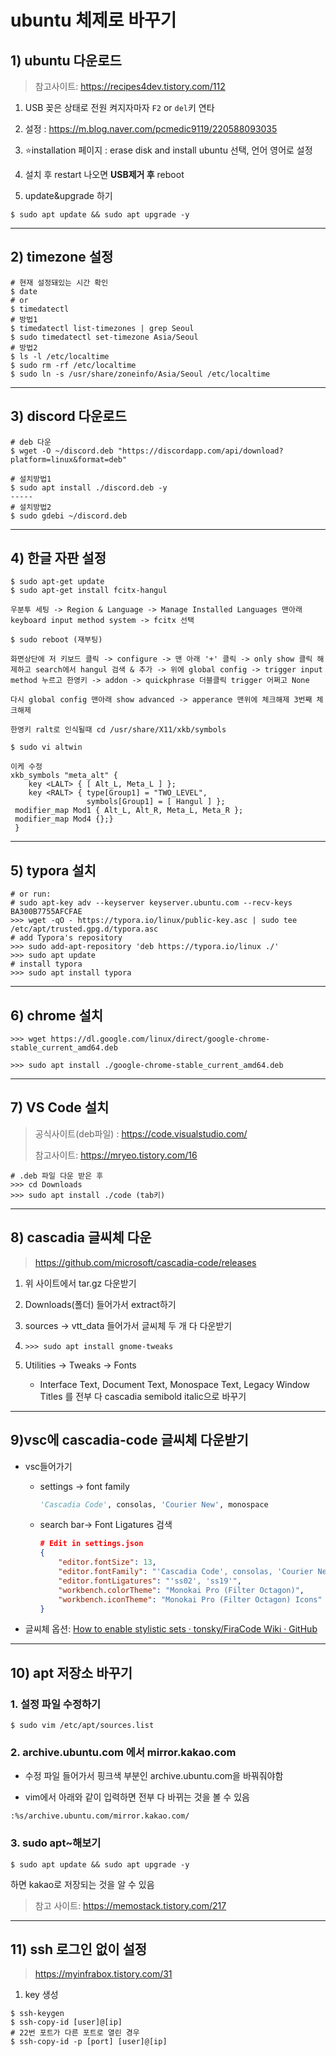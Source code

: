 # ubuntu 체제로 바꾸기

## 1) ubuntu 다운로드

> 참고사이트: https://recipes4dev.tistory.com/112

1. USB 꽂은 상태로 전원 켜지자마자 `F2` or `del`키 연타
2. 설정 : https://m.blog.naver.com/pcmedic9119/220588093035
3. ⭐installation 페이지 : erase disk and install ubuntu 선택, 언어 영어로 설정
4. 설치 후 restart 나오면 **USB제거 후** reboot

5. update&upgrade 하기

```shell
$ sudo apt update && sudo apt upgrade -y
```

---

## 2) timezone 설정

```shell
# 현재 설정돼있는 시간 확인
$ date
# or
$ timedatectl
# 방법1
$ timedatectl list-timezones | grep Seoul
$ sudo timedatectl set-timezone Asia/Seoul
# 방법2
$ ls -l /etc/localtime
$ sudo rm -rf /etc/localtime
$ sudo ln -s /usr/share/zoneinfo/Asia/Seoul /etc/localtime
```

---

## 3) discord 다운로드

```shell
# deb 다운
$ wget -O ~/discord.deb "https://discordapp.com/api/download?platform=linux&format=deb"

# 설치방법1
$ sudo apt install ./discord.deb -y
-----
# 설치방법2
$ sudo gdebi ~/discord.deb
```

---

## 4) 한글 자판 설정

```shell
$ sudo apt-get update
$ sudo apt-get install fcitx-hangul

우분투 세팅 -> Region & Language -> Manage Installed Languages 맨아래 keyboard input method system -> fcitx 선택

$ sudo reboot (재부팅)

화면상단에 저 키보드 클릭 -> configure -> 맨 아래 '+' 클릭 -> only show 클릭 해제하고 search에서 hangul 검색 & 추가 -> 위에 global config -> trigger input method 누르고 한영키 -> addon -> quickphrase 더블클릭 trigger 어쩌고 None

다시 global config 맨아래 show advanced -> apperance 맨위에 체크해제 3번째 체크해제

한영키 ralt로 인식될때 cd /usr/share/X11/xkb/symbols

$ sudo vi altwin

이케 수정
xkb_symbols "meta_alt" {    
 	key <LALT> { [ Alt_L, Meta_L ] };   
 	key <RALT> { type[Group1] = "TWO_LEVEL",                 
     			 symbols[Group1] = [ Hangul ] };     
 modifier_map Mod1 { Alt_L, Alt_R, Meta_L, Meta_R };
 modifier_map Mod4 {};}
 }
```

---

## 5) typora 설치

```shell
# or run:
# sudo apt-key adv --keyserver keyserver.ubuntu.com --recv-keys BA300B7755AFCFAE
>>> wget -qO - https://typora.io/linux/public-key.asc | sudo tee /etc/apt/trusted.gpg.d/typora.asc
# add Typora's repository
>>> sudo add-apt-repository 'deb https://typora.io/linux ./'
>>> sudo apt update
# install typora
>>> sudo apt install typora
```

---

## 6) chrome 설치

```shell
>>> wget https://dl.google.com/linux/direct/google-chrome-stable_current_amd64.deb

>>> sudo apt install ./google-chrome-stable_current_amd64.deb
```

---

## 7) VS Code 설치

> 공식사이트(deb파일) : https://code.visualstudio.com/
>
> 참고사이트: https://mryeo.tistory.com/16

```shell
# .deb 파일 다운 받은 후
>>> cd Downloads
>>> sudo apt install ./code (tab키)
```

---

## 8) cascadia 글씨체 다운

> https://github.com/microsoft/cascadia-code/releases

1. 위 사이트에서 tar.gz 다운받기

2. Downloads(폴더) 들어가서 extract하기
3. sources -> vtt_data 들어가서 글씨체 두 개 다 다운받기

4. ```shell
   >>> sudo apt install gnome-tweaks
   ```

5. Utilities -> Tweaks -> Fonts

   * Interface Text, Document Text, Monospace Text, Legacy Window Titles 를 전부 다 cascadia semibold italic으로 바꾸기 

---

## 9)vsc에 cascadia-code 글씨체 다운받기

* vsc들어가기

  * settings -> font family 

    ```python
    'Cascadia Code', consolas, 'Courier New', monospace
    ```

  * search bar-> Font Ligatures 검색 

    ```json
    # Edit in settings.json
    {
        "editor.fontSize": 13,
        "editor.fontFamily": "'Cascadia Code', consolas, 'Courier New', monospace",
        "editor.fontLigatures": "'ss02', 'ss19'",
        "workbench.colorTheme": "Monokai Pro (Filter Octagon)",
        "workbench.iconTheme": "Monokai Pro (Filter Octagon) Icons"
    }
    ```

* 글씨체 옵션: [How to enable stylistic sets · tonsky/FiraCode Wiki · GitHub](https://github.com/tonsky/FiraCode/wiki/How-to-enable-stylistic-sets)

---

## 10) apt 저장소 바꾸기

### 1. 설정 파일 수정하기
```shell
$ sudo vim /etc/apt/sources.list
```

### 2. archive.ubuntu.com 에서 mirror.kakao.com
* 수정 파일 들어가서 핑크색 부분인 archive.ubuntu.com을 바꿔줘야함

* vim에서 아래와 같이 입력하면 전부 다 바뀌는 것을 볼 수 있음
```shell
:%s/archive.ubuntu.com/mirror.kakao.com/
```
### 3. sudo apt~해보기
```shell
$ sudo apt update && sudo apt upgrade -y
```
하면 kakao로 저장되는 것을 알 수 있음


> 참고 사이트: https://memostack.tistory.com/217

---

## 11) ssh 로그인 없이 설정

>  https://myinfrabox.tistory.com/31

1. key 생성

```shell
$ ssh-keygen
$ ssh-copy-id [user]@[ip]
# 22번 포트가 다른 포트로 열린 경우
$ ssh-copy-id -p [port] [user]@[ip]
```



